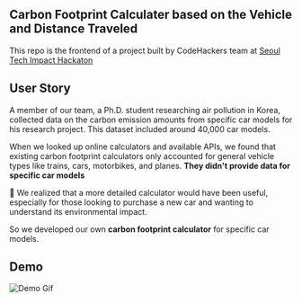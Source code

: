 ## Carbon Footprint Calculater based on the Vehicle and Distance Traveled


This repo is the frontend of a project built by CodeHackers team at [Seoul Tech Impact Hackaton](https://www.seoultechimpact.com/) 


## User Story
 
A member of our team, a Ph.D. student researching air pollution in Korea, collected data on the carbon emission amounts from specific car models for his research project. This dataset included around 40,000 car models.

When we looked up online calculators and available APIs, we found that existing carbon footprint calculators only accounted for general vehicle types like trains, cars, motorbikes, and planes. __They didn't provide data for specific car models__ 

👀 We realized that a more detailed calculator would have been useful, especially for those looking to purchase a new car and wanting to understand its environmental impact.

So we developed our own **carbon footprint calculator** for specific car models.

## Demo 

![Demo Gif](https://github.com/abroroo/footprint/Demo.gif)



